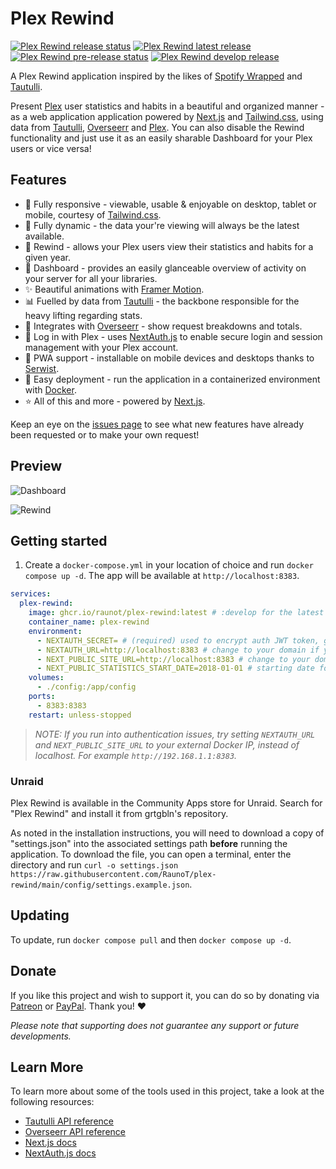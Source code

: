 # Plex Rewind

[![Plex Rewind release status](https://img.shields.io/github/actions/workflow/status/RaunoT/plex-rewind/release.yml?label=Release)](https://github.com/RaunoT/plex-rewind/actions/workflows/release.yml)
[<img src="https://img.shields.io/github/v/release/raunot/plex-rewind?label=latest" alt="Plex Rewind latest release">](https://github.com/RaunoT/plex-rewind/releases)
[![Plex Rewind pre-release status](https://img.shields.io/github/actions/workflow/status/RaunoT/plex-rewind/pre-release.yml?include_prereleases=true&label=Pre-release)](https://github.com/RaunoT/plex-rewind/actions/workflows/pre-release.yml)
[<img src="https://img.shields.io/github/v/release/RaunoT/plex-rewind?include_prereleases&label=develop" alt="Plex Rewind develop release">](https://github.com/RaunoT/plex-rewind/releases)

A Plex Rewind application inspired by the likes of [Spotify Wrapped](https://www.spotify.com/us/wrapped) and [Tautulli](https://tautulli.com).

Present [Plex](https://plex.tv) user statistics and habits in a beautiful and organized manner - as a web application application powered by [Next.js](https://nextjs.org) and [Tailwind.css](https://tailwindcss.com), using data from [Tautulli](https://tautulli.com), [Overseerr](https://overseerr.dev) and [Plex](https://plex.tv). You can also disable the Rewind functionality and just use it as an easily sharable Dashboard for your Plex users or vice versa!

## Features

- 📱 Fully responsive - viewable, usable & enjoyable on desktop, tablet or mobile, courtesy of [Tailwind.css](https://tailwindcss.com).
- 🔄 Fully dynamic - the data your're viewing will always be the latest available.
- 📆 Rewind - allows your Plex users view their statistics and habits for a given year.
- 👀 Dashboard - provides an easily glanceable overview of activity on your server for all your libraries.
- ✨ Beautiful animations with [Framer Motion](https://www.framer.com/motion).
- 📊 Fuelled by data from [Tautulli](https://tautulli.com) - the backbone responsible for the heavy lifting regarding stats.
- 🔗 Integrates with [Overseerr](https://overseerr.dev) - show request breakdowns and totals.
- 🔐 Log in with Plex - uses [NextAuth.js](https://next-auth.js.org) to enable secure login and session management with your Plex account.
- 🚀 PWA support - installable on mobile devices and desktops thanks to [Serwist](https://github.com/serwist/serwist).
- 🐳 Easy deployment - run the application in a containerized environment with [Docker](https://www.docker.com).
- ⭐ All of this and more - powered by [Next.js](https://nextjs.org).

Keep an eye on the [issues page](https://github.com/RaunoT/plex-rewind/issues) to see what new features have already been requested or to make your own request!

## Preview

![Dashboard](https://i.imgur.com/L5QEYKn.png 'Dashboard')

![Rewind](https://i.imgur.com/tcwMi0x.png 'Rewind')

## Getting started

1. Create a `docker-compose.yml` in your location of choice and run `docker compose up -d`. The app will be available at `http://localhost:8383`.

```yml
services:
  plex-rewind:
    image: ghcr.io/raunot/plex-rewind:latest # :develop for the latest development version
    container_name: plex-rewind
    environment:
      - NEXTAUTH_SECRET= # (required) used to encrypt auth JWT token, generate one with `openssl rand -base64 32`
      - NEXTAUTH_URL=http://localhost:8383 # change to your domain if you are exposing the app to the internet
      - NEXT_PUBLIC_SITE_URL=http://localhost:8383 # change to your domain if you are exposing the app to the internet
      - NEXT_PUBLIC_STATISTICS_START_DATE=2018-01-01 # starting date for "all time" option (YYYY-MM-DD)
    volumes:
      - ./config:/app/config
    ports:
      - 8383:8383
    restart: unless-stopped
```

> _NOTE: If you run into authentication issues, try setting `NEXTAUTH_URL` and `NEXT_PUBLIC_SITE_URL` to your external Docker IP, instead of localhost. For example `http://192.168.1.1:8383`._

### Unraid

Plex Rewind is available in the Community Apps store for Unraid. Search for "Plex Rewind" and install it from grtgbln's repository.

As noted in the installation instructions, you will need to download a copy of "settings.json" into the associated settings path **before** running the application. To download the file, you can open a terminal, enter the directory and run `curl -o settings.json https://raw.githubusercontent.com/RaunoT/plex-rewind/main/config/settings.example.json`.

## Updating

To update, run `docker compose pull` and then `docker compose up -d`.

## Donate

If you like this project and wish to support it, you can do so by donating via [Patreon](https://www.patreon.com/PlexRewind) or [PayPal](https://paypal.me/raunot). Thank you! ❤️

_Please note that supporting does not guarantee any support or future developments._

## Learn More

To learn more about some of the tools used in this project, take a look at the following resources:

- [Tautulli API reference](https://github.com/Tautulli/Tautulli/wiki/Tautulli-API-Reference)
- [Overseerr API reference](https://api-docs.overseerr.dev)
- [Next.js docs](https://nextjs.org/docs)
- [NextAuth.js docs](https://next-auth.js.org/getting-started/introduction)
